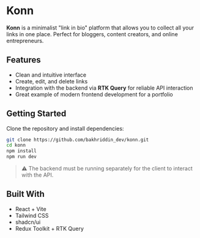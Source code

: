 # Konn

**Konn** is a minimalist "link in bio" platform that allows you to collect all your links in one place.
Perfect for bloggers, content creators, and online entrepreneurs.

## Features

* Clean and intuitive interface
* Create, edit, and delete links
* Integration with the backend via **RTK Query** for reliable API interaction
* Great example of modern frontend development for a portfolio

## Getting Started

Clone the repository and install dependencies:

```bash
git clone https://github.com/bakhriddin_dev/konn.git
cd konn
npm install
npm run dev
```

> ⚠️ The backend must be running separately for the client to interact with the API.

## Built With

* React + Vite
* Tailwind CSS
* shadcn/ui
* Redux Toolkit + RTK Query